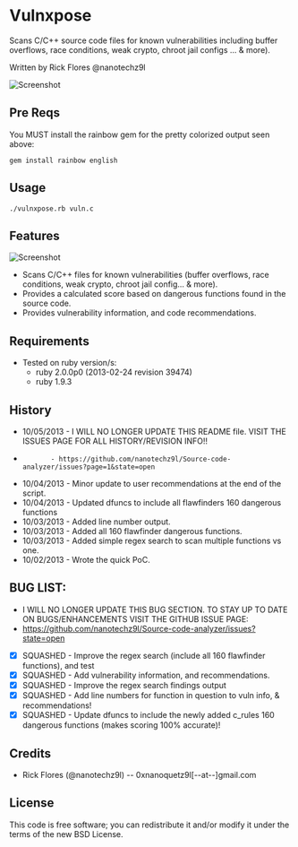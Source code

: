 
Vulnxpose
==============

Scans C/C++ source code files for known vulnerabilities including buffer overflows, race conditions, weak crypto, chroot jail configs ... & more).

Written by Rick Flores @nanotechz9l

![Screenshot](http://img10.imageshack.us/img10/7636/fpg5.png)

## Pre Reqs

You MUST install the rainbow gem for the pretty colorized output seen above:

	gem install rainbow english
	
## Usage
	./vulnxpose.rb vuln.c
	
## Features

 ![Screenshot](http://img600.imageshack.us/img600/1108/to5y.png)

* Scans C/C++ files for known vulnerabilities (buffer overflows, race conditions, weak crypto, chroot jail config... & more).
* Provides a calculated score based on dangerous functions found in the source code.
* Provides vulnerability information, and code recommendations. 

## Requirements
* Tested on ruby version/s:
	* ruby 2.0.0p0 (2013-02-24 revision 39474)
	* ruby 1.9.3

## History
* 10/05/2013 - I WILL NO LONGER UPDATE THIS README file. VISIT THE ISSUES PAGE FOR ALL HISTORY/REVISION INFO!!
*            - https://github.com/nanotechz9l/Source-code-analyzer/issues?page=1&state=open

* 10/04/2013 - Minor update to user recommendations at the end of the script.
* 10/04/2013 - Updated dfuncs to include all flawfinders 160 dangerous functions
* 10/03/2013 - Added line number output.
* 10/03/2013 - Added all 160 flawfinder dangerous functions.
* 10/03/2013 - Added simple regex search to scan multiple functions vs one.
* 10/02/2013 - Wrote the quick PoC.

## BUG LIST:
* I WILL NO LONGER UPDATE THIS BUG SECTION. TO STAY UP TO DATE ON BUGS/ENHANCEMENTS VISIT THE GITHUB ISSUE PAGE:
* https://github.com/nanotechz9l/Source-code-analyzer/issues?state=open

* [X] SQUASHED - Improve the regex search (include all 160 flawfinder functions), and test
* [X] SQUASHED - Add vulnerability information, and recommendations.
* [X] SQUASHED - Improve the regex search findings output
* [X] SQUASHED - Add line numbers for function in question to vuln info, & recommendations!
* [X] SQUASHED - Update dfuncs to include the newly added c_rules 160 dangerous functions (makes scoring 100% accurate)!

## Credits
* Rick Flores (@nanotechz9l) -- 0xnanoquetz9l[--at--]gmail.com

## License
This code is free software; you can redistribute it and/or modify it under the
terms of the new BSD License.
